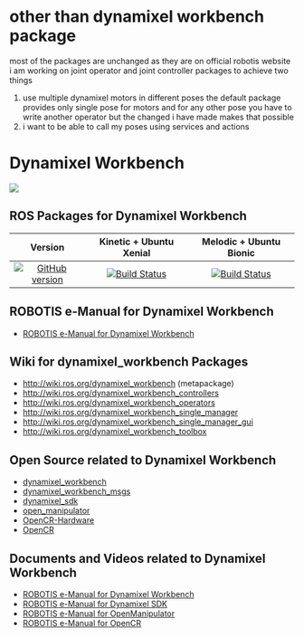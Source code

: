 # other than dynamixel workbench package 
 most of the packages are unchanged as they are on official robotis website
  i am working on joint operator and joint controller packages to achieve two things
  1) use multiple dynamixel motors in different poses 
     the default package provides only single pose for motors and for any other pose you have to write another operator
     but the changed i have made makes that possible
  2) i want to be able to call my poses using services and actions 


# Dynamixel Workbench
![](https://github.com/ROBOTIS-GIT/emanual/blob/master/assets/images/sw/dynamixel/dynamixel_workbench/DYNAMIXEL_WORKBENCH_LOGO.png)

## ROS Packages for Dynamixel Workbench
|Version|Kinetic + Ubuntu Xenial|Melodic + Ubuntu Bionic|
|:---:|:---:|:---:|
|[![GitHub version](https://badge.fury.io/gh/ROBOTIS-GIT%2Fdynamixel-workbench.svg)](https://badge.fury.io/gh/ROBOTIS-GIT%2Fdynamixel-workbench)|[![Build Status](https://travis-ci.org/ROBOTIS-GIT/dynamixel-workbench.svg?branch=kinetic-devel)](https://travis-ci.org/ROBOTIS-GIT/dynamixel-workbench)|[![Build Status](https://travis-ci.org/ROBOTIS-GIT/dynamixel-workbench.svg?branch=melodic-devel)](https://travis-ci.org/ROBOTIS-GIT/dynamixel-workbench)|

## ROBOTIS e-Manual for Dynamixel Workbench
- [ROBOTIS e-Manual for Dynamixel Workbench](http://emanual.robotis.com/docs/en/software/dynamixel/dynamixel_workbench/)

## Wiki for dynamixel_workbench Packages
- http://wiki.ros.org/dynamixel_workbench (metapackage)
- http://wiki.ros.org/dynamixel_workbench_controllers
- http://wiki.ros.org/dynamixel_workbench_operators
- http://wiki.ros.org/dynamixel_workbench_single_manager
- http://wiki.ros.org/dynamixel_workbench_single_manager_gui
- http://wiki.ros.org/dynamixel_workbench_toolbox

## Open Source related to Dynamixel Workbench
- [dynamixel_workbench](https://github.com/ROBOTIS-GIT/dynamixel-workbench)
- [dynamixel_workbench_msgs](https://github.com/ROBOTIS-GIT/dynamixel-workbench-msgs)
- [dynamixel_sdk](https://github.com/ROBOTIS-GIT/DynamixelSDK)
- [open_manipulator](https://github.com/ROBOTIS-GIT/open_manipulator)
- [OpenCR-Hardware](https://github.com/ROBOTIS-GIT/OpenCR-Hardware)
- [OpenCR](https://github.com/ROBOTIS-GIT/OpenCR)

## Documents and Videos related to Dynamixel Workbench
- [ROBOTIS e-Manual for Dynamixel Workbench](http://emanual.robotis.com/docs/en/software/dynamixel/dynamixel_workbench/)
- [ROBOTIS e-Manual for Dynamixel SDK](http://emanual.robotis.com/docs/en/software/dynamixel/dynamixel_sdk/overview/)
- [ROBOTIS e-Manual for OpenManipulator](http://emanual.robotis.com/docs/en/platform/openmanipulator/)
- [ROBOTIS e-Manual for OpenCR](http://emanual.robotis.com/docs/en/parts/controller/opencr10/)
